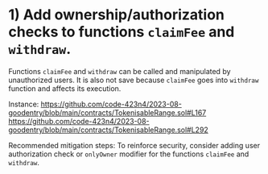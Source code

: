# 1) Add ownership/authorization checks to functions `claimFee` and `withdraw`.
Functions `claimFee` and `withdraw` can be called and manipulated by unauthorized users.
It is also not save because `claimFee` goes into `withdraw` function and affects its execution.

Instance:
https://github.com/code-423n4/2023-08-goodentry/blob/main/contracts/TokenisableRange.sol#L167
https://github.com/code-423n4/2023-08-goodentry/blob/main/contracts/TokenisableRange.sol#L292

Recommended mitigation steps:
To reinforce security, consider adding user authorization check or `onlyOwner` modifier for the functions `claimFee` and `withdraw`.